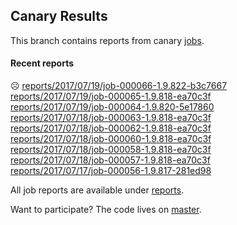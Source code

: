## Canary Results

This branch contains reports from canary [jobs](https://github.com/cljs-oss/canary/tree/jobs).

#### Recent reports

☹ [reports/2017/07/19/job-000066-1.9.822-b3c7667](reports/2017/07/19/job-000066-1.9.822-b3c7667)<br>
[reports/2017/07/19/job-000065-1.9.818-ea70c3f](reports/2017/07/19/job-000065-1.9.818-ea70c3f)<br>
[reports/2017/07/19/job-000064-1.9.820-5e17860](reports/2017/07/19/job-000064-1.9.820-5e17860)<br>
[reports/2017/07/18/job-000063-1.9.818-ea70c3f](reports/2017/07/18/job-000063-1.9.818-ea70c3f)<br>
[reports/2017/07/18/job-000062-1.9.818-ea70c3f](reports/2017/07/18/job-000062-1.9.818-ea70c3f)<br>
[reports/2017/07/18/job-000060-1.9.818-ea70c3f](reports/2017/07/18/job-000060-1.9.818-ea70c3f)<br>
[reports/2017/07/18/job-000058-1.9.818-ea70c3f](reports/2017/07/18/job-000058-1.9.818-ea70c3f)<br>
[reports/2017/07/18/job-000057-1.9.818-ea70c3f](reports/2017/07/18/job-000057-1.9.818-ea70c3f)<br>
[reports/2017/07/17/job-000056-1.9.817-281ed98](reports/2017/07/17/job-000056-1.9.817-281ed98)<br>

All job reports are available under [reports](reports).

Want to participate? The code lives on [master](https://github.com/cljs-oss/canary/tree/master).
